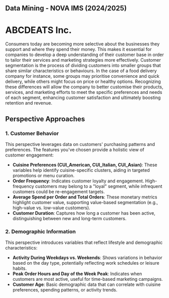 ## Data Mining - NOVA IMS (2024/2025)
# ABCDEATS Inc.
Consumers today are becoming more selective about the businesses they support and where they spend their money. This makes it essential for companies to develop a deep understanding of their customer base in order to tailor their services and marketing strategies more effectively.
Customer segmentation is the process of dividing customers into smaller groups that share similar characteristics or behaviours. In the case of a food delivery company for instance, some groups may prioritise convenience and quick delivery, while others might focus on price or healthy options. Recognizing these differences will allow the company to better customise their products, services, and marketing efforts to meet the specific preferences and needs of each segment, enhancing customer satisfaction and ultimately boosting retention and revenue.

## Perspective Approaches
### 1. Customer Behavior
This perspective leverages data on customers' purchasing patterns and preferences. The features you've chosen provide a holistic view of customer engagement:
- **Cuisine Preferences (CUI_American, CUI_Italian, CUI_Asian)**: These variables help identify cuisine-specific clusters, aiding in targeted promotions or menu curation.
- **Order Frequency**: Indicates customer loyalty and engagement. High-frequency customers may belong to a "loyal" segment, while infrequent customers could be re-engagement targets.
- **Average Spend per Order and Total Orders**: These monetary metrics highlight customer value, supporting value-based segmentation (e.g., high-value vs. low-value customers).
- **Customer Duration**: Captures how long a customer has been active, distinguishing between new and long-term customers.

###  2. Demographic Information
This perspective introduces variables that reflect lifestyle and demographic characteristics:
- **Activity During Weekdays vs. Weekends**: Shows variations in behavior based on the day type, potentially reflecting work schedules or leisure habits.
- **Peak Order Hours and Day of the Week Peak**: Indicates when customers are most active, useful for time-based marketing campaigns.
- **Customer Age**: Basic demographic data that can correlate with cuisine preferences, spending patterns, or activity trends.
